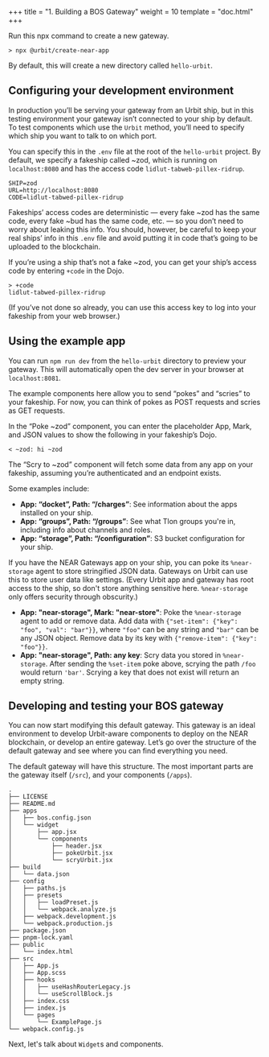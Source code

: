 +++
title = "1. Building a BOS Gateway"
weight = 10
template = "doc.html"
+++

Run this npx command to create a new gateway.

```
> npx @urbit/create-near-app
```

By default, this will create a new directory called `hello-urbit`.

## Configuring your development environment

In production you’ll be serving your gateway from an Urbit ship, but in this testing environment your gateway isn’t connected to your ship by default. To test components which use the `Urbit` method, you’ll need to specify which ship you want to talk to on which port.

You can specify this in the `.env` file at the root of the `hello-urbit` project. By default, we specify a fakeship called ~zod, which is running on `localhost:8080` and has the access code `lidlut-tabweb-pillex-ridrup`.

```
SHIP=zod
URL=http://localhost:8080
CODE=lidlut-tabwed-pillex-ridrup
```

Fakeships’ access codes are deterministic — every fake ~zod has the same code, every fake ~bud has the same code, etc. — so you don’t need to worry about leaking this info. You should, however, be careful to keep your real ships’ info in this `.env` file and avoid putting it in code that’s going to be uploaded to the blockchain.

If you’re using a ship that’s not a fake ~zod, you can get your ship’s access code by entering `+code` in the Dojo.

```
> +code
lidlut-tabwed-pillex-ridrup
```

(If you’ve not done so already, you can use this access key to log into your fakeship from your web browser.)

## Using the example app

You can run `npm run dev` from the `hello-urbit` directory to preview your gateway. This will automatically open the dev server in your browser at `localhost:8081`.

The example components here allow you to send “pokes” and “scries” to your fakeship. For now, you can think of pokes as POST requests and scries as GET requests.

In the “Poke ~zod” component, you can enter the placeholder App, Mark, and JSON values to show the following in your fakeship’s Dojo.

```
< ~zod: hi ~zod
```

The “Scry to ~zod” component will fetch some data from any app on your fakeship, assuming you’re authenticated and an endpoint exists.

Some examples include:
- **App: “docket”, Path: “/charges”**: See information about the apps installed on your ship.
- **App: “groups”, Path: “/groups”**: See what Tlon groups you're in, including info about channels and roles.
- **App: “storage”, Path: “/configuration”**: S3 bucket configuration for your ship.

If you have the NEAR Gateways app on your ship, you can poke its `%near-storage` agent to store stringified JSON data. Gateways on Urbit can use this to store user data like settings. (Every Urbit app and gateway has root access to the ship, so don't store anything sensitive here. `%near-storage` only offers security through obscurity.)
- **App: "near-storage", Mark: "near-store"**: Poke the `%near-storage` agent to add or remove data. Add data with `{"set-item": {"key": "foo", "val": "bar"}}`, where `"foo"` can be any string and `"bar"` can be any JSON object. Remove data by its key with `{"remove-item": {"key": "foo"}}`.
- **App: "near-storage", Path: any key**: Scry data you stored in `%near-storage`. After sending the `%set-item` poke above, scrying the path `/foo` would return `'bar'`. Scrying a key that does not exist will return an empty string.

## Developing and testing your BOS gateway

You can now start modifying this default gateway. This gateway is an ideal environment to develop Urbit-aware components to deploy on the NEAR blockchain, or develop an entire gateway. Let’s go over the structure of the default gateway and see where you can find everything you need.

The default gateway will have this structure. The most important parts are the gateway itself (`/src`), and your components (`/apps`).

```
.
├── LICENSE
├── README.md
├── apps
│   ├── bos.config.json
│   └── widget
│       ├── app.jsx
│       └── components
│           ├── header.jsx
│           ├── pokeUrbit.jsx
│           └── scryUrbit.jsx
├── build
│   └── data.json
├── config
│   ├── paths.js
│   ├── presets
│   │   ├── loadPreset.js
│   │   └── webpack.analyze.js
│   ├── webpack.development.js
│   └── webpack.production.js
├── package.json
├── pnpm-lock.yaml
├── public
│   └── index.html
├── src
│   ├── App.js
│   ├── App.scss
│   ├── hooks
│   │   ├── useHashRouterLegacy.js
│   │   └── useScrollBlock.js
│   ├── index.css
│   ├── index.js
│   └── pages
│       └── ExamplePage.js
└── webpack.config.js
```

Next, let's talk about `Widget`s and components.
